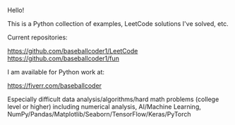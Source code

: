 Hello!

This is a Python collection of examples, LeetCode solutions I've solved, etc.

Current repositories:

https://github.com/baseballcoder1/LeetCode
https://github.com/baseballcoder1/fun

I am available for Python work at:

https://fiverr.com/baseballcoder

Especially difficult data analysis/algorithms/hard math problems (college level or higher) including numerical analysis, AI/Machine Learning, NumPy/Pandas/Matplotlib/Seaborn/TensorFlow/Keras/PyTorch

<!---
baseballcoder1/baseballcoder1 is a ✨ special ✨ repository because its `README.md` (this file) appears on your GitHub profile.
You can click the Preview link to take a look at your changes.
--->
